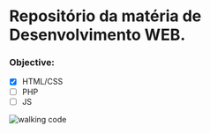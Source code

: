 # Repositório da matéria de Desenvolvimento WEB.

### Objective:

- [x] HTML/CSS 
- [ ] PHP
- [ ] JS

![walking code](https://www.google.com/url?sa=i&url=https%3A%2F%2Fwww.pinterest.com%2Fpin%2F538250592955111191%2F&psig=AOvVaw0qKQdPrUCtLHnV2s3WzJOf&ust=1632792912130000&source=images&cd=vfe&ved=2ahUKEwj5pLbdgZ7zAhVOBLkGHUsrD2MQjRx6BAgAEAk)